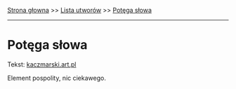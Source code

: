 [Strona głowna](../index.md) >> [Lista utworów](../list.md) >> [Potęga słowa](461.md)

---

# Potęga słowa

Tekst: [kaczmarski.art.pl](https://www.kaczmarski.art.pl/tworczosc/wiersze/potega-slowa/)

Element pospolity, nic ciekawego.